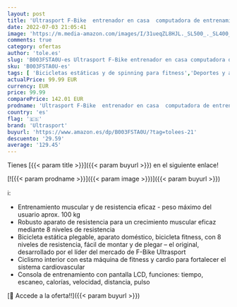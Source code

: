 ```yaml
---
layout: post
title: 'Ultrasport F-Bike  entrenador en casa  computadora de entrenamiento LCD para bicicleta de fitness  bicicleta estática plegable peso máximo del usuario 100kg  Medición pulso  8 niveles de resistencia'
date: 2022-07-03 21:05:41
image: 'https://m.media-amazon.com/images/I/31ueqZL8HJL._SL500_._SL400_.jpg'
comments: true
category: ofertas
author: 'tole.es'
slug: 'B003FSTA0U-es Ultrasport F-Bike entrenador en casa computadora de...'
sku: 'B003FSTA0U-es'
tags: [ 'Bicicletas estáticas y de spinning para fitness','Deportes y aire libre','Fitness y ejercicio','Máquinas de cardio para fitness','bicicleta','ultrasport','🇪🇸', ]
actualPrice: 99.99 EUR
currency: EUR
price: 99.99
comparePrice: 142.01 EUR
prodname: 'Ultrasport F-Bike  entrenador en casa  computadora de entrenamiento LCD para bicicleta de fitness  bicicleta estática plegable peso máximo del usuario 100kg  Medición pulso  8 niveles de resistencia'
country: 'es'
flag: '🇪🇸'
brand: 'Ultrasport'
buyurl: 'https://www.amazon.es/dp/B003FSTA0U/?tag=tolees-21'
descuento: '29.59'
average: '129.45'
---
```


Tienes [{{< param title >}}]({{< param buyurl >}}) en el siguiente enlace!

[![{{< param prodname >}}]({{< param image >}})]({{< param buyurl >}})

ℹ️:

- Entrenamiento muscular y de resistencia eficaz - peso máximo del usuario aprox. 100 kg
- Robusto aparato de resistencia para un crecimiento muscular eficaz mediante 8 niveles de resistencia
- Bicicleta estática plegable, aparato doméstico, bicicleta fitness, con 8 niveles de resistencia, fácil de montar y de plegar – el original, desarrollado por el líder del mercado de F-Bike Ultrasport
- Ciclismo interior con esta máquina de fitness y cardio para fortalecer el sistema cardiovascular
- Consola de entrenamiento con pantalla LCD, funciones: tiempo, escaneo, calorías, velocidad, distancia, pulso

[🛒 Accede a la oferta!!]({{< param buyurl >}})
